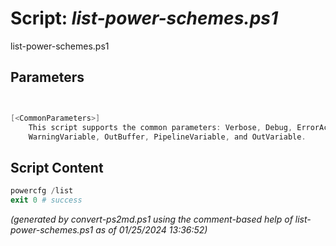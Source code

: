 Script: *list-power-schemes.ps1*
========================

list-power-schemes.ps1 


Parameters
----------
```powershell


[<CommonParameters>]
    This script supports the common parameters: Verbose, Debug, ErrorAction, ErrorVariable, WarningAction, 
    WarningVariable, OutBuffer, PipelineVariable, and OutVariable.
```

Script Content
--------------
```powershell
powercfg /list
exit 0 # success
```

*(generated by convert-ps2md.ps1 using the comment-based help of list-power-schemes.ps1 as of 01/25/2024 13:36:52)*
